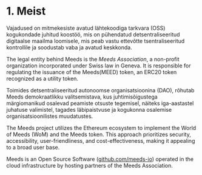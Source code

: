 
# 1. Meist

Vajadused on mitmekesiste avatud lähtekoodiga tarkvara (OSS) kogukondade juhitud koostöö, mis on pühendatud detsentraliseeritud digitaalse maailma loomisele, mis peab vastu ettevõtte tsentraliseeritud kontrollile ja soodustab vaba ja avatud keskkonda.

The legal entity behind Meeds is the _Meeds Association_, a non-profit organization incorporated under Swiss law in Geneva. It is responsible for regulating the issuance of the Meeds(MEED) token, an ERC20 token recognized as a utility token.

Toimides detsentraliseeritud autonoomse organisatsioonina (DAO), rõhutab Meeds demokraatlikku valitsemistava, kus juhtimisõigustega märgiomanikud osalevad peamiste otsuste tegemisel, näiteks iga-aastastel juhatuse valimistel, tagades läbipaistvuse ja kogukonna osalemise organisatsioonilistes muudatustes.

The Meeds project utilizes the Ethereum ecosystem to implement the World of Meeds (WoM) and the Meeds token. This approach prioritizes security, accessibility, user-friendliness, and cost-effectiveness, making it appealing to a broad user base.

Meeds is an Open Source Software ([github.com/meeds-io](https://github.com/meeds-io)) operated in the cloud infrastructure by hosting partners of the Meeds Association.
